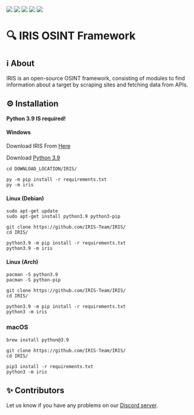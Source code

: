 ![](https://img.shields.io/badge/src-public-green) ![](https://img.shields.io/github/forks//IRIS-Team/IRIS/) ![](https://img.shields.io/github/stars/IRIS-Team/IRIS) ![](https://img.shields.io/github/issues/IRIS-Team/IRIS) ![](https://img.shields.io/twitter/follow/IrisDevTeam?style=social)

# 🔍 IRIS OSINT Framework

## ℹ️ About
IRIS is an open-source OSINT framework, consisting of modules to find information about a target by scraping sites and fetching data from APIs.


## ⚙️ Installation
**Python 3.9 __IS__ required!**
#### Windows
Download IRIS From [Here](https://github.com/IRIS-Team/IRIS/archive/refs/heads/main.zip)

Download [Python 3.9](https://www.python.org/ftp/python/3.9.6/python-3.9.6-amd64.exe)

```
cd DOWNLOAD_LOCATION/IRIS/

py -m pip install -r requirements.txt
py -m iris
```
#### Linux (Debian)
```
sudo apt-get update
sudo apt-get install python3.9 python3-pip

git clone https://github.com/IRIS-Team/IRIS/
cd IRIS/

python3.9 -m pip install -r requirements.txt
python3.9 -m iris
```
#### Linux (Arch)
```
pacman -S python3.9
pacman -S python-pip

git clone https://github.com/IRIS-Team/IRIS/
cd IRIS/

python3.9 -m pip install -r requirements.txt
python3 -m iris
```

### macOS
```
brew install python@3.9

git clone https://github.com/IRIS-Team/IRIS/
cd IRIS/

pip3 install -r requirements.txt
python3 -m iris
```

## ✨ Contributors


Let us know if you have any problems on our [Discord server](https://discord.gg/lite).
